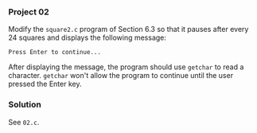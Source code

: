 ### Project 02

Modify the `square2.c` program of Section 6.3 so that it pauses after every 24
squares and displays the following message:

`Press Enter to continue...`

After displaying the message, the program should use `getchar` to read a
character. `getchar` won't allow the program to continue until the user pressed
the Enter key.

### Solution

See `02.c`.
